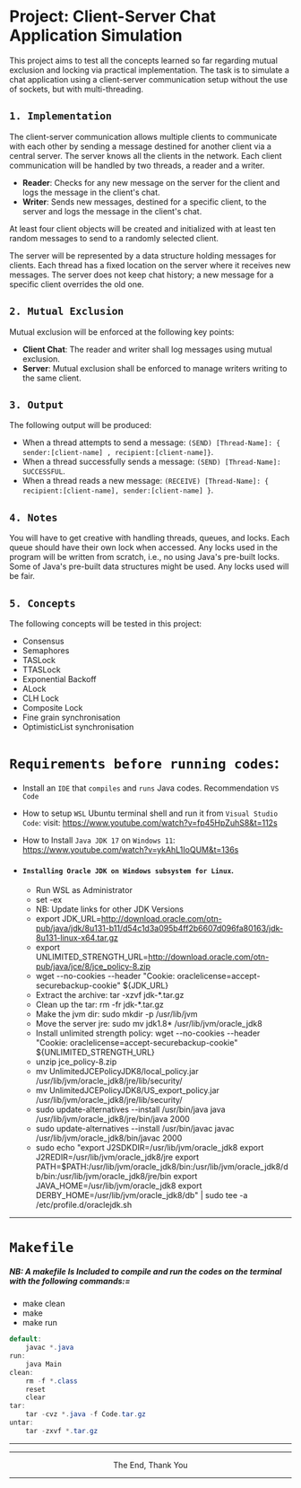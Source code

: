 # Project: Client-Server Chat Application Simulation

This project aims to test all the concepts learned so far regarding mutual exclusion and locking via practical implementation. The task is to simulate a chat application using a client-server communication setup without the use of sockets, but with multi-threading.

## `1. Implementation`

The client-server communication allows multiple clients to communicate with each other by sending a message destined for another client via a central server. The server knows all the clients in the network. Each client communication will be handled by two threads, a reader and a writer.

- **Reader**: Checks for any new message on the server for the client and logs the message in the client's chat.
- **Writer**: Sends new messages, destined for a specific client, to the server and logs the message in the client's chat.

At least four client objects will be created and initialized with at least ten random messages to send to a randomly selected client.

The server will be represented by a data structure holding messages for clients. Each thread has a fixed location on the server where it receives new messages. The server does not keep chat history; a new message for a specific client overrides the old one.

## `2. Mutual Exclusion`

Mutual exclusion will be enforced at the following key points:

- **Client Chat**: The reader and writer shall log messages using mutual exclusion.
- **Server**: Mutual exclusion shall be enforced to manage writers writing to the same client.

## `3. Output`

The following output will be produced:

- When a thread attempts to send a message: `(SEND) [Thread-Name]: { sender:[client-name] , recipient:[client-name]}`.
- When a thread successfully sends a message: `(SEND) [Thread-Name]: SUCCESSFUL`.
- When a thread reads a new message: `(RECEIVE) [Thread-Name]: { recipient:[client-name], sender:[client-name] }`.

## `4. Notes`

You will have to get creative with handling threads, queues, and locks. Each queue should have their own lock when accessed. Any locks used in the program will be written from scratch, i.e., no using Java's pre-built locks. Some of Java's pre-built data structures might be used. Any locks used will be fair.

## `5. Concepts`

The following concepts will be tested in this project:

- Consensus
- Semaphores
- TASLock
- TTASLock
- Exponential Backoff
- ALock
- CLH Lock
- Composite Lock
- Fine grain synchronisation
- OptimisticList synchronisation

# `Requirements before running codes`:

- Install an `IDE` that `compiles` and `runs` Java codes. Recommendation `VS Code`
- How to setup `WSL` Ubuntu terminal shell and run it from `Visual Studio Code`:
  visit: https://www.youtube.com/watch?v=fp45HpZuhS8&t=112s
- How to Install `Java JDK 17` on `Windows 11`: https://www.youtube.com/watch?v=ykAhL1IoQUM&t=136s
- #### `Installing Oracle JDK on Windows subsystem for Linux`.

  - Run WSL as Administrator
  - set -ex
  - NB: Update links for other JDK Versions
  - export JDK_URL=http://download.oracle.com/otn-pub/java/jdk/8u131-b11/d54c1d3a095b4ff2b6607d096fa80163/jdk-8u131-linux-x64.tar.gz
  - export UNLIMITED_STRENGTH_URL=http://download.oracle.com/otn-pub/java/jce/8/jce_policy-8.zip
  - wget --no-cookies --header "Cookie: oraclelicense=accept-securebackup-cookie" ${JDK_URL}
  - Extract the archive: tar -xzvf jdk-*.tar.gz
  - Clean up the tar: rm -fr jdk-*.tar.gz
  - Make the jvm dir: sudo mkdir -p /usr/lib/jvm
  - Move the server jre: sudo mv jdk1.8* /usr/lib/jvm/oracle_jdk8
  - Install unlimited strength policy: wget --no-cookies --header "Cookie: oraclelicense=accept-securebackup-cookie" ${UNLIMITED_STRENGTH_URL}
  - unzip jce_policy-8.zip
  - mv UnlimitedJCEPolicyJDK8/local_policy.jar /usr/lib/jvm/oracle_jdk8/jre/lib/security/
  - mv UnlimitedJCEPolicyJDK8/US_export_policy.jar /usr/lib/jvm/oracle_jdk8/jre/lib/security/
  - sudo update-alternatives --install /usr/bin/java java /usr/lib/jvm/oracle_jdk8/jre/bin/java 2000
  - sudo update-alternatives --install /usr/bin/javac javac /usr/lib/jvm/oracle_jdk8/bin/javac 2000
  - sudo echo "export J2SDKDIR=/usr/lib/jvm/oracle_jdk8 export J2REDIR=/usr/lib/jvm/oracle_jdk8/jre export PATH=$PATH:/usr/lib/jvm/oracle_jdk8/bin:/usr/lib/jvm/oracle_jdk8/db/bin:/usr/lib/jvm/oracle_jdk8/jre/bin export JAVA_HOME=/usr/lib/jvm/oracle_jdk8 export DERBY_HOME=/usr/lib/jvm/oracle_jdk8/db" | sudo tee -a /etc/profile.d/oraclejdk.sh

---

# `Makefile`

##### NB: A makefile Is Included to compile and run the codes on the terminal with the following commands:=

- make clean
- make
- make run

```Java
default:
	javac *.java
run:
	java Main
clean:
	rm -f *.class
	reset
	clear
tar:
	tar -cvz *.java -f Code.tar.gz
untar:
	tar -zxvf *.tar.gz
```

---

---

<p align="center">The End, Thank You</p>

---